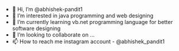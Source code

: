 - 👋 Hi, I’m @abhishek-pandit1
- 👀 I’m interested in java programming and web designing 
- 🌱 I’m currently learning vb.net programming language for better software designing 
- 💞️ I’m looking to collaborate on ...
- 📫 How to reach me instagram account - @abhishek_pandit1

<!---
abhishek-pandit1/abhishek-pandit1 is a ✨ special ✨ repository because its `README.md` (this file) appears on your GitHub profile.
You can click the Preview link to take a look at your changes.
--->
